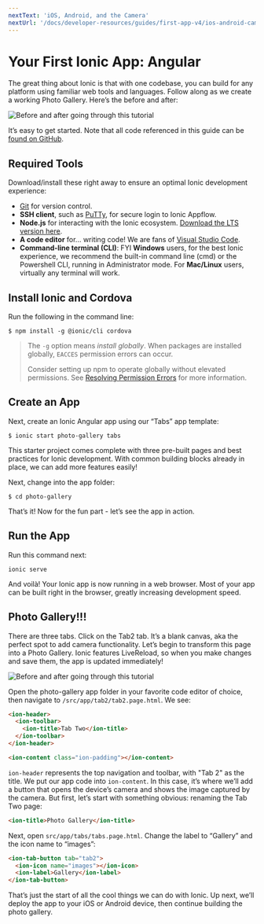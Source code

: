 ```yaml
---
nextText: 'iOS, Android, and the Camera'
nextUrl: '/docs/developer-resources/guides/first-app-v4/ios-android-camera'
---
```


# Your First Ionic App: Angular

The great thing about Ionic is that with one codebase, you can build for any platform using familiar web tools and languages. Follow along as we create a working Photo Gallery. Here’s the before and after:

![Before and after going through this tutorial](/docs/assets/img/guides/first-app-v3/gallery-combined.png)

It’s easy to get started. Note that all code referenced in this guide can be [found on GitHub](https://github.com/ionic-team/photo-gallery-tutorial-ionic4/).

## Required Tools
Download/install these right away to ensure an optimal Ionic development experience:
* [Git](https://git-scm.com/downloads) for version control.
* <strong>SSH client</strong>, such as [PuTTy](https://www.putty.org/), for secure login to Ionic Appflow.
* <strong>Node.js</strong> for interacting with the Ionic ecosystem. [Download the LTS version here](https://nodejs.org/en/).
* <strong>A code editor</strong> for... writing code! We are fans of [Visual Studio Code](https://code.visualstudio.com/).
* <strong>Command-line terminal (CLI)</strong>: FYI <strong>Windows</strong> users, for the best Ionic experience, we recommend the built-in command line (cmd) or the Powershell CLI, running in Administrator mode. For <strong>Mac/Linux</strong> users, virtually any terminal will work.

## Install Ionic and Cordova
Run the following in the command line:

```shell
$ npm install -g @ionic/cli cordova
```

> The `-g` option means _install globally_. When packages are installed globally, `EACCES` permission errors can occur.
>
> Consider setting up npm to operate globally without elevated permissions. See [Resolving Permission Errors](/docs/faq/tips#resolving-permission-errors) for more information.

## Create an App
Next, create an Ionic Angular app using our “Tabs” app template:

```shell
$ ionic start photo-gallery tabs
```

This starter project comes complete with three pre-built pages and best practices for Ionic development. With common building blocks already in place, we can add more features easily!

Next, change into the app folder:

```shell
$ cd photo-gallery
```

That’s it! Now for the fun part - let’s see the app in action.

## Run the App
Run this command next:

```shell
ionic serve
```

And voilà! Your Ionic app is now running in a web browser. Most of your app can be built right in the browser, greatly increasing development speed.

## Photo Gallery!!!
There are three tabs. Click on the Tab2 tab. It’s a blank canvas, aka the perfect spot to add camera functionality. Let’s begin to transform this page into a Photo Gallery. Ionic features LiveReload, so when you make changes and save them, the app is updated immediately!

![Before and after going through this tutorial](/docs/assets/img/guides/first-app-v3/email-photogallery.gif)

Open the photo-gallery app folder in your favorite code editor of choice, then navigate to `/src/app/tab2/tab2.page.html`. We see:

```html
<ion-header>
  <ion-toolbar>
    <ion-title>Tab Two</ion-title>
  </ion-toolbar>
</ion-header>

<ion-content class="ion-padding"></ion-content>
```

`ion-header` represents the top navigation and toolbar, with "Tab 2" as the title. We put our app code into `ion-content`. In this case, it’s where we’ll add a button that opens the device’s camera and shows the image captured by the camera. But first, let’s start with something obvious: renaming the Tab Two page:

```html
<ion-title>Photo Gallery</ion-title>
```

Next, open `src/app/tabs/tabs.page.html`. Change the label to “Gallery” and the icon name to “images”:

```html
<ion-tab-button tab="tab2">
  <ion-icon name="images"></ion-icon>
  <ion-label>Gallery</ion-label>
</ion-tab-button>
```

That’s just the start of all the cool things we can do with Ionic. Up next, we’ll deploy the app to your iOS or Android device, then continue building the photo gallery.
